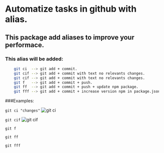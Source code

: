 # Automatize tasks in github with alias. 
## This package add aliases to improve your performace.

### This alias will be added:

```bash
    git ci  --> git add + commit.                                                                   
    git cif --> git add + commit with text no relevants changes.                                    
    git cif --> git add + commit with text no relevants changes.                                   
    git f   --> git add + commit + push.                                                             
    git ff  --> git add + commit + push + update npm package.                                        
    git fff --> git add + commit + increase version npm in package.json + push + update npm package. 
```
###Examples:

```git ci "changes"```
![git ci](http://oi65.tinypic.com/23ucvns.jpg)


```git cif```
![git cif](http://oi63.tinypic.com/28b45s6.jpg)


```git f```


```git ff```


```git fff```